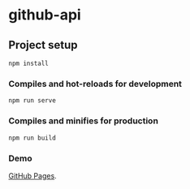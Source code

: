 # github-api

## Project setup
```
npm install
```

### Compiles and hot-reloads for development
```
npm run serve
```

### Compiles and minifies for production
```
npm run build
```

### Demo
[GitHub Pages](https://motea927.github.io/githubApi/demo/index.html).
